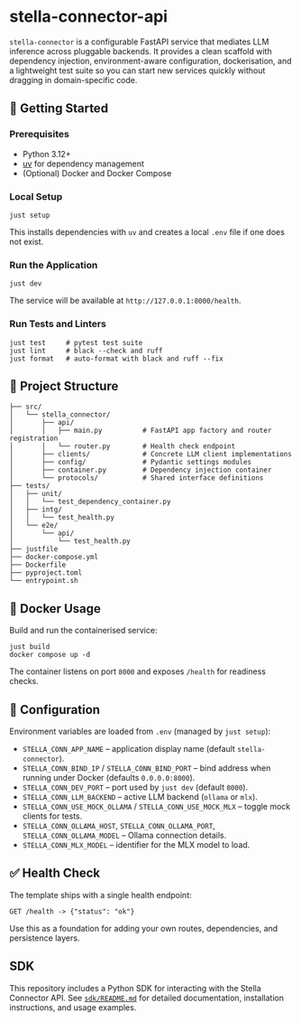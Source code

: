 # stella-connector-api

`stella-connector` is a configurable FastAPI service that mediates LLM inference across pluggable backends. It provides a clean scaffold with dependency injection, environment-aware configuration, dockerisation, and a lightweight test suite so you can start new services quickly without dragging in domain-specific code.

## 🚀 Getting Started

### Prerequisites

- Python 3.12+
- [uv](https://github.com/astral-sh/uv) for dependency management
- (Optional) Docker and Docker Compose

### Local Setup

```shell
just setup
```

This installs dependencies with `uv` and creates a local `.env` file if one does not exist.

### Run the Application

```shell
just dev
```

The service will be available at `http://127.0.0.1:8000/health`.

### Run Tests and Linters

```shell
just test     # pytest test suite
just lint     # black --check and ruff
just format   # auto-format with black and ruff --fix
```

## 🧱 Project Structure

```
├── src/
│   └── stella_connector/
│       ├── api/
│       │   ├── main.py          # FastAPI app factory and router registration
│       │   └── router.py        # Health check endpoint
│       ├── clients/             # Concrete LLM client implementations
│       ├── config/              # Pydantic settings modules
│       ├── container.py         # Dependency injection container
│       └── protocols/           # Shared interface definitions
├── tests/
│   ├── unit/
│   │   └── test_dependency_container.py
│   ├── intg/
│   │   └── test_health.py
│   └── e2e/
│       └── api/
│           └── test_health.py
├── justfile
├── docker-compose.yml
├── Dockerfile
├── pyproject.toml
└── entrypoint.sh
```

## 🐳 Docker Usage

Build and run the containerised service:

```shell
just build
docker compose up -d
```

The container listens on port `8000` and exposes `/health` for readiness checks.

## 🔧 Configuration

Environment variables are loaded from `.env` (managed by `just setup`):

- `STELLA_CONN_APP_NAME` – application display name (default `stella-connector`).
- `STELLA_CONN_BIND_IP` / `STELLA_CONN_BIND_PORT` – bind address when running under Docker (defaults `0.0.0.0:8000`).
- `STELLA_CONN_DEV_PORT` – port used by `just dev` (default `8000`).
- `STELLA_CONN_LLM_BACKEND` – active LLM backend (`ollama` or `mlx`).
- `STELLA_CONN_USE_MOCK_OLLAMA` / `STELLA_CONN_USE_MOCK_MLX` – toggle mock clients for tests.
- `STELLA_CONN_OLLAMA_HOST`, `STELLA_CONN_OLLAMA_PORT`, `STELLA_CONN_OLLAMA_MODEL` – Ollama connection details.
- `STELLA_CONN_MLX_MODEL` – identifier for the MLX model to load.

## ✅ Health Check

The template ships with a single health endpoint:

```http
GET /health -> {"status": "ok"}
```

Use this as a foundation for adding your own routes, dependencies, and persistence layers.

## SDK

This repository includes a Python SDK for interacting with the Stella Connector API. See [`sdk/README.md`](sdk/README.md) for detailed documentation, installation instructions, and usage examples.
